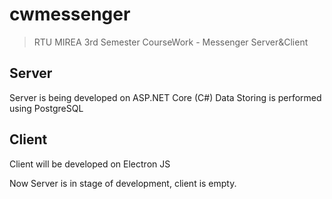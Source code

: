 # cwmessenger
> RTU MIREA 3rd Semester CourseWork - Messenger Server&amp;Client

## Server
Server is being developed on ASP.NET Core (C#)
Data Storing is performed using PostgreSQL

## Client
Client will be developed on Electron JS

Now Server is in stage of development, client is empty.